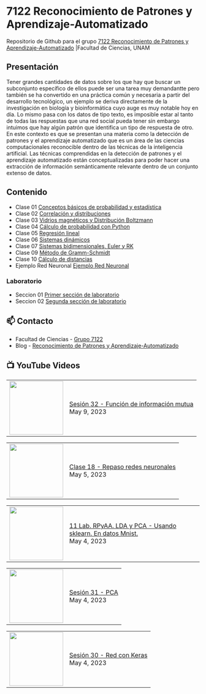 # 7122 Reconocimiento de Patrones y Aprendizaje-Automatizado
Repositorio de Github para el grupo   [7122 Reconocimiento de Patrones y Aprendizaje-Automatizado](https://www.fciencias.unam.mx/docencia/horarios/presentacion/342748) |Facultad de Ciencias, UNAM

## Presentación
Tener grandes cantidades de datos sobre los que hay que buscar un subconjunto específico de ellos puede ser una tarea muy demandantte pero también se ha convertido en una práctica común y necesaria a partir del desarrollo tecnológico, un ejemplo se deriva directamente de la investigación en biología y bioinformática cuyo auge es muy notable hoy en día. Lo mismo pasa con los datos de tipo texto, es imposible estar al tanto de todas las respuestas que una red social pueda tener sin embargo intuimos que hay algún patrón que identifica un tipo de respuesta de otro. En este contexto es que se presentan una materia como la detección de patrones y el aprendizaje automatizado que es un área de las ciencias computacionales reconocible dentro de las técnicas de la inteligencia artificial. Las técnicas comprendidas en la detección de patrones y el aprendizaje automatizado están conceptualizadas para poder hacer una extracción de información semánticamente relevante dentro de un conjunto extenso de datos.

## Contenido
- Clase 01  [Conceptos básicos de probabilidad y estadística](https://github.com/7122-Aprendizaje-Automatizado/7122-Reconocimiento-de-Patrones-y-Aprendizaje-Automatizado/blob/main/Clase%2001/Conceptos%20básicos%20de%20probabilidad%20y%20estadística.ipynb)
- Clase 02 [Correlación y distribuciones](https://github.com/7122-Aprendizaje-Automatizado/7122-Reconocimiento-de-Patrones-y-Aprendizaje-Automatizado/blob/main/Clase%2002/Correlación%20y%20distribuciones.ipynb) 
- Clase 03 [Vidrios magnéticos y Distribución Boltzmann](https://github.com/7122-Aprendizaje-Automatizado/7122-Reconocimiento-de-Patrones-y-Aprendizaje-Automatizado/blob/main/Clase%2003/Vidrios%20y%20distribución%20de%20Boltzmann.ipynb)
- Clase 04 [Cálculo de probabilidad con Python](https://github.com/7122-Aprendizaje-Automatizado/7122-Reconocimiento-de-Patrones-y-Aprendizaje-Automatizado/blob/main/Clase%2004/Cálculo%20de%20probabilidad%20con%20Python.ipynb)
- Clase 05 [Regresión lineal](https://github.com/7122-Aprendizaje-Automatizado/7122-Reconocimiento-de-Patrones-y-Aprendizaje-Automatizado/blob/main/Clase%2005/Regresión%20lineal.ipynb)
- Clase 06 [Sistemas dinámicos](https://github.com/7122-Aprendizaje-Automatizado/7122-Reconocimiento-de-Patrones-y-Aprendizaje-Automatizado/blob/main/Clase%2006/Sistemas%20dina%CC%81micos.ipynb)
- Clase 07 [Sistemas bidimensionales, Euler y RK](https://github.com/7122-Aprendizaje-Automatizado/7122-Reconocimiento-de-Patrones-y-Aprendizaje-Automatizado/blob/main/Clase%2007/Sistemas%20bidimensionales%2C%20Euler%20y%20RK.ipynb)
- Clase 09 [Método de Gramm-Schmidt](https://github.com/7122-Aprendizaje-Automatizado/7122-Reconocimiento-de-Patrones-y-Aprendizaje-Automatizado/blob/main/Clase%2009/Gramm-Schmidt.ipynb)
- Clase 10 [Cálculo de distancias](https://github.com/7122-Aprendizaje-Automatizado/7122-Reconocimiento-de-Patrones-y-Aprendizaje-Automatizado/blob/main/Clase%2010/Distancias.ipynb)
- Ejemplo Red Neuronal [Ejemplo Red Neuronal](https://github.com/7122-Aprendizaje-Automatizado/7122-Reconocimiento-de-Patrones-y-Aprendizaje-Automatizado/blob/main/Red%20Neuronal/ejemplo%20red%20neuronal.ipynb)

### Laboratorio
- Seccion 01  [Primer sección de laboratorio](https://github.com/7122-Aprendizaje-Automatizado/7122-Reconocimiento-de-Patrones-y-Aprendizaje-Automatizado/tree/main/Primer%20Seccion)
- Seccion 02  [Segunda sección de laboratorio](https://github.com/7122-Aprendizaje-Automatizado/7122-Reconocimiento-de-Patrones-y-Aprendizaje-Automatizado/tree/main/Segunda%20Seccion)


## 📫 Contacto
- Facultad de Ciencias - [Grupo 7122](https://www.fciencias.unam.mx/docencia/horarios/presentacion/342748)
- Blog - [Reconocimiento de Patrones y Aprendizaje-Automatizado](https://sites.google.com/view/patronesciencias/inicio)

##  📺 	YouTube Videos
<!-- BLOG-POST-LIST:START --><table><tr><td><a href="https://www.youtube.com/watch?v=IFnAvJZyCgE"><img width="140px" src="https://i.ytimg.com/vi/IFnAvJZyCgE/mqdefault.jpg"></a></td>
<td><a href="https://www.youtube.com/watch?v=IFnAvJZyCgE">Sesión 32 - Función de información mutua</a><br/>May 9, 2023</td></tr></table>
<table><tr><td><a href="https://www.youtube.com/watch?v=ZDgxj_LfCTU"><img width="140px" src="https://i.ytimg.com/vi/ZDgxj_LfCTU/mqdefault.jpg"></a></td>
<td><a href="https://www.youtube.com/watch?v=ZDgxj_LfCTU">Clase 18 - Repaso redes neuronales</a><br/>May 5, 2023</td></tr></table>
<table><tr><td><a href="https://www.youtube.com/watch?v=Qi-cNAHylHg"><img width="140px" src="https://i.ytimg.com/vi/Qi-cNAHylHg/mqdefault.jpg"></a></td>
<td><a href="https://www.youtube.com/watch?v=Qi-cNAHylHg">11 Lab. RPyAA. LDA y PCA - Usando sklearn. En datos Mnist.</a><br/>May 4, 2023</td></tr></table>
<table><tr><td><a href="https://www.youtube.com/watch?v=Zn5zjmXLds4"><img width="140px" src="https://i.ytimg.com/vi/Zn5zjmXLds4/mqdefault.jpg"></a></td>
<td><a href="https://www.youtube.com/watch?v=Zn5zjmXLds4">Sesión 31 - PCA</a><br/>May 4, 2023</td></tr></table>
<table><tr><td><a href="https://www.youtube.com/watch?v=55YRDzfWT5A"><img width="140px" src="https://i.ytimg.com/vi/55YRDzfWT5A/mqdefault.jpg"></a></td>
<td><a href="https://www.youtube.com/watch?v=55YRDzfWT5A">Sesión 30 - Red con Keras</a><br/>May 4, 2023</td></tr></table>
<!-- BLOG-POST-LIST:END -->
